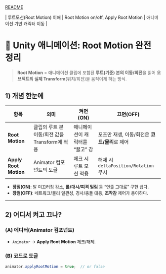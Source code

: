 [README](../README.md)



| 루트모션(Root Motion) 이해 | Root Motion on/off, Apply Root Motion | 애니메이션 기반 캐릭터 이동 |
# 🧭 Unity 애니메이션: Root Motion 완전 정리
> **Root Motion** = 애니메이션 클립에 포함된 **루트(기준) 본의 이동/회전**을 읽어 **오브젝트의 실제 Transform**(위치/회전)을 움직이게 하는 방식.

## 1) 개념 한눈에
| 항목 | 의미 | 켜면(ON) | 끄면(OFF) |
|---|---|---|---|
| **Root Motion** | 클립의 루트 본 이동/회전 값을 Transform에 적용 | 애니메이션이 캐릭터를 “끌고” 감 | 포즈만 재생, 이동/회전은 **코드/물리**로 제어 |
| **Apply Root Motion** | Animator 컴포넌트의 토글 | 체크 시 루트 모션 적용 | 해제 시 `deltaPosition/Rotation` 무시 |

- **장점(ON)**: 발 미끄러짐 감소, **롤/대시/피격 밀림** 등 “연출 그대로” 구현 쉽다.  
- **장점(OFF)**: 네트워크/물리 일관성, 경사/충돌 대응, **조작감** 제어가 용이하다.

---

## 2) 어디서 켜고 끄나?
### (A) 에디터(Animator 컴포넌트)
- `Animator` → **Apply Root Motion** 체크/해제.

### (B) 코드로 토글
```csharp
animator.applyRootMotion = true;  // or false
